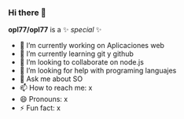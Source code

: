 ### Hi there 👋


**opl77/opl77** is a ✨ _special_ ✨



- 🔭 I’m currently working on Aplicaciones web
- 🌱 I’m currently learning git y github
- 👯 I’m looking to collaborate on node.js
- 🤔 I’m looking for help with programing languajes
- 💬 Ask me about SO
- 📫 How to reach me: x
- 😄 Pronouns: x
- ⚡ Fun fact: x
